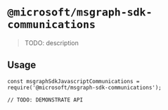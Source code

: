 # `@microsoft/msgraph-sdk-communications`

> TODO: description

## Usage

```
const msgraphSdkJavascriptCommunications = require('@microsoft/msgraph-sdk-communications');

// TODO: DEMONSTRATE API
```
